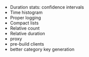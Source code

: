 - Duration stats: confidence intervals
- Time histogram
- Proper logging
- Compact lists
- Relative count
- Relative duration
- proxy
- pre-build clients
- better category key generation